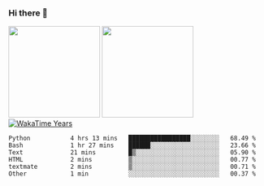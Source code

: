 ### Hi there 👋

<!--
**BBuniverse/BBuniverse** is a ✨ _special_ ✨ repository because its `README.md` (this file) appears on your GitHub profile.

Here are some ideas to get you started:

- 🔭 I’m currently working on ...
- 🌱 I’m currently learning ...
- 👯 I’m looking to collaborate on ...
- 🤔 I’m looking for help with ...
- 💬 Ask me about ...
- 📫 How to reach me: ...
- 😄 Pronouns: ...
- ⚡ Fun fact: ...
-->

<div display="flex">
  <img src="https://github-readme-stats.vercel.app/api?username=BBuniverse&show_icons=true&count_private=true&theme=radical&hide_border=true" height="180"/>
  <img src="https://github-readme-stats.vercel.app/api/top-langs/?username=BBuniverse&layout=compact&theme=radical&hide_border=true" height="180"/>
</div
  
<a href="https://github.com/BBuniverse"><img align="center" alt="WakaTime Years" src="https://github-readme-stats.vercel.app/api/wakatime?username=@BBuniverse&custom_title=WakaTime Years State&layout=compact&time_range=last_year&theme=panda"/></a>
  

<!--START_SECTION:waka-->

```text
Python           4 hrs 13 mins   █████████████████░░░░░░░░   68.49 %
Bash             1 hr 27 mins    ██████░░░░░░░░░░░░░░░░░░░   23.66 %
Text             21 mins         █▒░░░░░░░░░░░░░░░░░░░░░░░   05.90 %
HTML             2 mins          ▒░░░░░░░░░░░░░░░░░░░░░░░░   00.77 %
textmate         2 mins          ▒░░░░░░░░░░░░░░░░░░░░░░░░   00.71 %
Other            1 min           ░░░░░░░░░░░░░░░░░░░░░░░░░   00.37 %
```

<!--END_SECTION:waka-->
